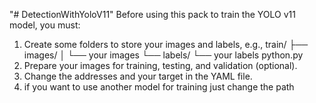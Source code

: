 "# DetectionWithYoloV11"
Before using this pack to train the YOLO v11 model, you must:
1. Create some folders to store your images and labels, e.g.,
train/
    ├── images/
    │    └── your images
    └── labels/
         └── your labels
python.py
3. Prepare your images for training, testing, and validation (optional).
4. Change the addresses and your target in the YAML file.
5. if you want to use another model for training just change the path 

